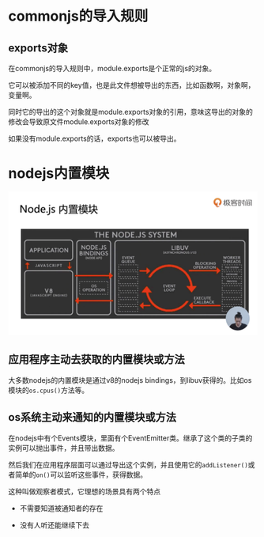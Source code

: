 # commonjs的导入规则

## exports对象

在commonjs的导入规则中，module.exports是个正常的js的对象。

它可以被添加不同的key值，也是此文件想被导出的东西，比如函数啊，对象啊，变量啊。

同时它的导出的这个对象就是module.exports对象的引用，意味这导出的对象的修改会导致原文件module.exports对象的修改

如果没有module.exports的话，exports也可以被导出。

# nodejs内置模块

![node v8 architecture](./assets/node_v8.png)

## 应用程序主动去获取的内置模块或方法

大多数nodejs的内置模块是通过v8的nodejs bindings，到libuv获得的。比如os模块的`os.cpus()`方法等。

## os系统主动来通知的内置模块或方法

在nodejs中有个Events模块，里面有个EventEmitter类。继承了这个类的子类的实例可以抛出事件，并且带出数据。

然后我们在应用程序层面可以通过导出这个实例，并且使用它的`addListener()`或者简单的`on()`可以监听这些事件，获得数据。

这种叫做观察者模式，它理想的场景具有两个特点

- 不需要知道被通知者的存在

- 没有人听还能继续下去


